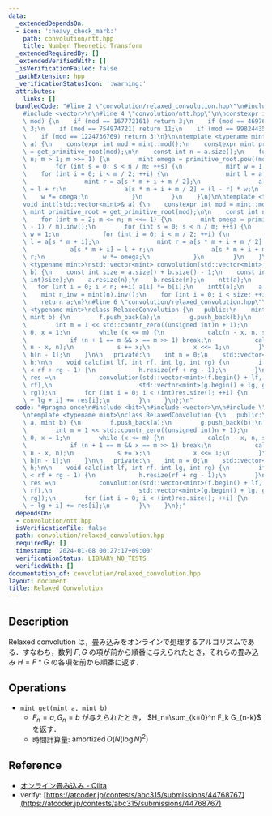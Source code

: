 ```yaml
---
data:
  _extendedDependsOn:
  - icon: ':heavy_check_mark:'
    path: convolution/ntt.hpp
    title: Number Theoretic Transform
  _extendedRequiredBy: []
  _extendedVerifiedWith: []
  _isVerificationFailed: false
  _pathExtension: hpp
  _verificationStatusIcon: ':warning:'
  attributes:
    links: []
  bundledCode: "#line 2 \"convolution/relaxed_convolution.hpp\"\n#include <bit>\n\
    #include <vector>\n\n#line 4 \"convolution/ntt.hpp\"\n\nconstexpr int get_primitive_root(int\
    \ mod) {\n    if (mod == 167772161) return 3;\n    if (mod == 469762049) return\
    \ 3;\n    if (mod == 754974721) return 11;\n    if (mod == 998244353) return 3;\n\
    \    if (mod == 1224736769) return 3;\n}\n\ntemplate <typename mint>\nvoid ntt(std::vector<mint>&\
    \ a) {\n    constexpr int mod = mint::mod();\n    constexpr mint primitive_root\
    \ = get_primitive_root(mod);\n\n    const int n = a.size();\n    for (int m =\
    \ n; m > 1; m >>= 1) {\n        mint omega = primitive_root.pow((mod - 1) / m);\n\
    \        for (int s = 0; s < n / m; ++s) {\n            mint w = 1;\n        \
    \    for (int i = 0; i < m / 2; ++i) {\n                mint l = a[s * m + i];\n\
    \                mint r = a[s * m + i + m / 2];\n                a[s * m + i]\
    \ = l + r;\n                a[s * m + i + m / 2] = (l - r) * w;\n            \
    \    w *= omega;\n            }\n        }\n    }\n}\n\ntemplate <typename mint>\n\
    void intt(std::vector<mint>& a) {\n    constexpr int mod = mint::mod();\n    constexpr\
    \ mint primitive_root = get_primitive_root(mod);\n\n    const int n = a.size();\n\
    \    for (int m = 2; m <= n; m <<= 1) {\n        mint omega = primitive_root.pow((mod\
    \ - 1) / m).inv();\n        for (int s = 0; s < n / m; ++s) {\n            mint\
    \ w = 1;\n            for (int i = 0; i < m / 2; ++i) {\n                mint\
    \ l = a[s * m + i];\n                mint r = a[s * m + i + m / 2] * w;\n    \
    \            a[s * m + i] = l + r;\n                a[s * m + i + m / 2] = l -\
    \ r;\n                w *= omega;\n            }\n        }\n    }\n}\n\ntemplate\
    \ <typename mint>\nstd::vector<mint> convolution(std::vector<mint> a, std::vector<mint>\
    \ b) {\n    const int size = a.size() + b.size() - 1;\n    const int n = std::bit_ceil((unsigned\
    \ int)size);\n    a.resize(n);\n    b.resize(n);\n    ntt(a);\n    ntt(b);\n \
    \   for (int i = 0; i < n; ++i) a[i] *= b[i];\n    intt(a);\n    a.resize(size);\n\
    \    mint n_inv = mint(n).inv();\n    for (int i = 0; i < size; ++i) a[i] *= n_inv;\n\
    \    return a;\n}\n#line 6 \"convolution/relaxed_convolution.hpp\"\n\ntemplate\
    \ <typename mint>\nclass RelaxedConvolution {\n   public:\n    mint get(mint a,\
    \ mint b) {\n        f.push_back(a);\n        g.push_back(b);\n        ++n;\n\
    \        int m = 1 << std::countr_zero((unsigned int)n + 1);\n        int s =\
    \ 0, x = 1;\n        while (x <= m) {\n            calc(n - x, n, s, s + x);\n\
    \            if (n + 1 == m && x == m >> 1) break;\n            calc(s, s + x,\
    \ n - x, n);\n            s += x;\n            x <<= 1;\n        }\n        return\
    \ h[n - 1];\n    }\n\n   private:\n    int n = 0;\n    std::vector<mint> f, g,\
    \ h;\n\n    void calc(int lf, int rf, int lg, int rg) {\n        if ((int)h.size()\
    \ < rf + rg - 1) {\n            h.resize(rf + rg - 1);\n        }\n        auto\
    \ res =\n            convolution(std::vector<mint>(f.begin() + lf, f.begin() +\
    \ rf),\n                        std::vector<mint>(g.begin() + lg, g.begin() +\
    \ rg));\n        for (int i = 0; i < (int)res.size(); ++i) {\n            h[lf\
    \ + lg + i] += res[i];\n        }\n    }\n};\n"
  code: "#pragma once\n#include <bit>\n#include <vector>\n\n#include \"ntt.hpp\"\n\
    \ntemplate <typename mint>\nclass RelaxedConvolution {\n   public:\n    mint get(mint\
    \ a, mint b) {\n        f.push_back(a);\n        g.push_back(b);\n        ++n;\n\
    \        int m = 1 << std::countr_zero((unsigned int)n + 1);\n        int s =\
    \ 0, x = 1;\n        while (x <= m) {\n            calc(n - x, n, s, s + x);\n\
    \            if (n + 1 == m && x == m >> 1) break;\n            calc(s, s + x,\
    \ n - x, n);\n            s += x;\n            x <<= 1;\n        }\n        return\
    \ h[n - 1];\n    }\n\n   private:\n    int n = 0;\n    std::vector<mint> f, g,\
    \ h;\n\n    void calc(int lf, int rf, int lg, int rg) {\n        if ((int)h.size()\
    \ < rf + rg - 1) {\n            h.resize(rf + rg - 1);\n        }\n        auto\
    \ res =\n            convolution(std::vector<mint>(f.begin() + lf, f.begin() +\
    \ rf),\n                        std::vector<mint>(g.begin() + lg, g.begin() +\
    \ rg));\n        for (int i = 0; i < (int)res.size(); ++i) {\n            h[lf\
    \ + lg + i] += res[i];\n        }\n    }\n};"
  dependsOn:
  - convolution/ntt.hpp
  isVerificationFile: false
  path: convolution/relaxed_convolution.hpp
  requiredBy: []
  timestamp: '2024-01-08 00:27:17+09:00'
  verificationStatus: LIBRARY_NO_TESTS
  verifiedWith: []
documentation_of: convolution/relaxed_convolution.hpp
layout: document
title: Relaxed Convolution
---
```


## Description

Relaxed convolution は，畳み込みをオンラインで処理するアルゴリズムである．すなわち，数列 $F, G$ の項が前から順番に与えられたとき，それらの畳み込み $H=F*G$ の各項を前から順番に返す．

## Operations

- `mint get(mint a, mint b)`
    - $F_n=a,G_n=b$ が与えられたとき， $H_n=\sum_{k=0}^n F_k G_{n-k}$ を返す．
    - 時間計算量: $\mathrm{amortized}\, O(N (\log N)^2)$

## Reference

- [オンライン畳み込み - Qiita](https://qiita.com/Kiri8128/items/1738d5403764a0e26b4c)
- verify: [https://atcoder.jp/contests/abc315/submissions/44768767](https://atcoder.jp/contests/abc315/submissions/44768767)